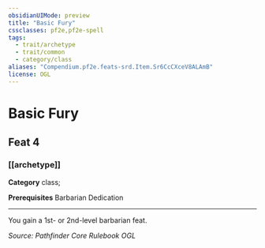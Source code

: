 ```yaml
---
obsidianUIMode: preview
title: "Basic Fury"
cssclasses: pf2e,pf2e-spell
tags:
  - trait/archetype
  - trait/common
  - category/class
aliases: "Compendium.pf2e.feats-srd.Item.Sr6CcCXceV8ALAmB"
license: OGL
---
```

# Basic Fury
## Feat 4
### [[archetype]]

**Category** class; 



**Prerequisites** Barbarian Dedication
* * *
You gain a 1st- or 2nd-level barbarian feat.

*Source: Pathfinder Core Rulebook*
*OGL*